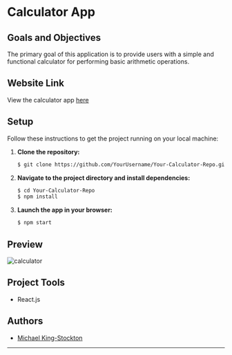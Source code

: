 # Calculator App

## Goals and Objectives
The primary goal of this application is to provide users with a simple and functional calculator for performing basic arithmetic operations.

## Website Link
View the calculator app [here](https://www.calculatormks.netlify.app/)

## Setup
Follow these instructions to get the project running on your local machine:

1. **Clone the repository:**
    ```bash
    $ git clone https://github.com/YourUsername/Your-Calculator-Repo.git
    ```

2. **Navigate to the project directory and install dependencies:**
    ```bash
    $ cd Your-Calculator-Repo
    $ npm install
    ```

3. **Launch the app in your browser:**
    ```bash
    $ npm start
    ```

## Preview
![calculator](https://github.com/KStockton/filmstardb/assets/34406483/8fb07fa6-2700-446e-923d-d9240f3a5eeb)


## Project Tools
- React.js


## Authors
- [Michael King-Stockton](https://github.com/KStockton)

---

